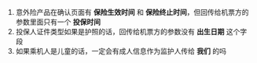 1. 意外险产品在确认页面有 **保险生效时间** 和 **保险终止时间**，但回传给机票方的参数里面只有一个 **投保时间**
2. 投保人证件类型如果是护照的话，回传给机票方的参数没有 **出生日期** 这个字段
3. 如果乘机人是儿童的话，一定会有成人信息作为监护人传给 **我们** 的吗
